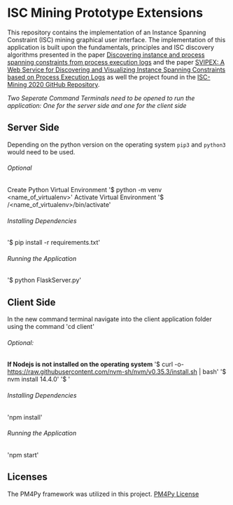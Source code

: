 # ISC Mining Prototype Extensions

This repository contains the implementation of an Instance Spanning Constraint (ISC) mining graphical user interface. The implementation of this application is built upon the fundamentals, principles and ISC discovery algorithms presented in the paper [Discovering instance and process spanning constraints from process execution logs](https://www.sciencedirect.com/science/article/pii/S0306437919305368) and the paper [SVIPEX: A Web Service for Discovering and Visualizing Instance Spanning Constraints based on Process Execution Logs](http://ceur-ws.org/Vol-2673/paperDR11.pdf) as well the project found in the [ISC-Mining 2020 GitHub Repository](https://github.com/WinterKaro/iscmining-infsys20).


*Two Seperate Command Terminals need to be opened to run the application: One for the server side and one for the client side*
## Server Side
Depending on the python version on the operating system `pip3` and `python3` would need to be used.
###### Optional
Create Python Virtual Environment
'$ python -m venv <name_of_virtualenv>'
Activate Virtual Environment
'$ /<name_of_virtualenv>/bin/activate'

###### Installing Dependencies
'$ pip install -r requirements.txt'
###### Running the Application
'$ python FlaskServer.py'


## Client Side
In the new command terminal navigate into the client application folder using the command 'cd client'
###### Optional: 
**If Nodejs is not installed on the operating system**
'$ curl -o- https://raw.githubusercontent.com/nvm-sh/nvm/v0.35.3/install.sh | bash'
'$ nvm install 14.4.0'
'$ '
###### Installing Dependencies
'npm install'
###### Running the Application
'npm start'
## Licenses
The PM4Py framework was utilized in this project. [PM4Py License](https://github.com/pm4py/pm4py-core/blob/release/LICENSE)

